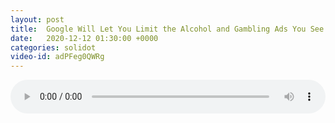```yaml
---
layout: post
title:  Google Will Let You Limit the Alcohol and Gambling Ads You See
date:   2020-12-12 01:30:00 +0000
categories: solidot
video-id: adPFeg0QWRg
---
```


<audio src="/assets/d2703f47e80fd2024869a76c16fadbde.mp3" style="width: 100%;" controls></audio>

